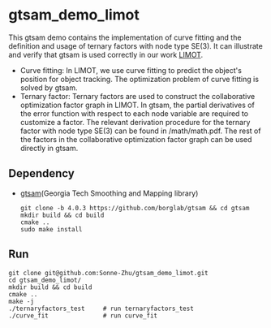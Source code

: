 # gtsam_demo_limot
This gtsam demo contains the implementation of curve fitting and the definition and usage of ternary factors with node type SE(3). 
It can illustrate and verify that gtsam is used correctly in our work [LIMOT](https://github.com/tiev-tongji/LIMOT).
* Curve fitting: In LIMOT, we use curve fitting to predict the object's position for object tracking. The optimization problem of curve fitting is solved by gtsam.
* Ternary factor: Ternary factors are used to construct the collaborative optimization factor graph in LIMOT.
In gtsam, the partial derivatives of the error function with respect to each node variable are required to customize a factor.
The relevant derivation procedure for the ternary factor with node type SE(3) can be found in /math/math.pdf.
The rest of the factors in the collaborative optimization factor graph can be used directly in gtsam.
## Dependency
* [gtsam]([https://gtsam.org/get_started/](https://github.com/borglab/gtsam/releases/tag/4.0.3))(Georgia Tech Smoothing and Mapping library)
  ```
  git clone -b 4.0.3 https://github.com/borglab/gtsam && cd gtsam
  mkdir build && cd build
  cmake ..
  sudo make install
  ```
## Run
```
git clone git@github.com:Sonne-Zhu/gtsam_demo_limot.git
cd gtsam_demo_limot/
mkdir build && cd build
cmake ..
make -j
./ternaryfactors_test     # run ternaryfactors_test
./curve_fit               # run curve_fit
